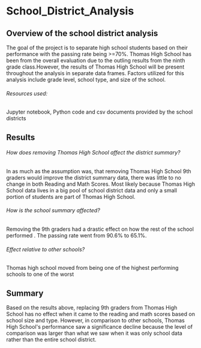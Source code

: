 # School_District_Analysis
## Overview of the school district analysis
The goal of the project is to separate high school students based on their performance with the passing rate being >=70%. Thomas High School has  been from the overall evaluation due to the outling results from the ninth grade class.However, the results of Thomas High School will be present throughout the analysis in separate data frames. Factors utilized for this analysis include grade level, school type, and size of the school.

###### Resources used: 
Jupyter notebook, Python code and csv documents provided by the school districts

## Results
###### How does removing Thomas High School affect the district summary?
In as much as the assumption was, that removing Thomas High School 9th graders would improve the district summary data, there was little to no change in both Reading and Math Scores. Most likely because Thomas High School data lives in a big pool of school district data and only a small portion of students are part of Thomas High School.
###### How is the school summary affected?
Removing the 9th graders had a drastic effect on how the rest of the school performed . The passing rate went from 90.6% to 65.1%. 
###### Effect relative to other schools?
Thomas high school moved from being one of the highest performing schools to one of the worst

## Summary
Based on the results above, replacing 9th graders from Thomas High School has no effect when it came to the reading and math scores based on school size and type. However, in comparison to other schools, Thomas High School's performance saw a significance decline because the level of comparison was larger than what we saw when it was only school data rather than the entire school district. 
